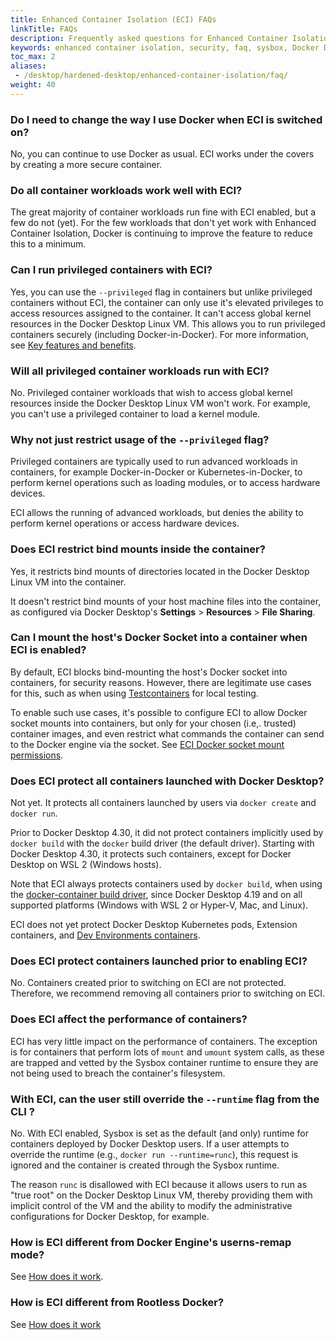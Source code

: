 ```yaml
---
title: Enhanced Container Isolation (ECI) FAQs
linkTitle: FAQs
description: Frequently asked questions for Enhanced Container Isolation
keywords: enhanced container isolation, security, faq, sysbox, Docker Desktop
toc_max: 2
aliases:
 - /desktop/hardened-desktop/enhanced-container-isolation/faq/
weight: 40
---
```


### Do I need to change the way I use Docker when ECI is switched on?

No, you can continue to use Docker as usual. ECI works under the covers by
creating a more secure container.

### Do all container workloads work well with ECI?

The great majority of container workloads run fine with ECI enabled, but a few
do not (yet). For the few workloads that don't yet work with Enhanced Container
Isolation, Docker is continuing to improve the feature to reduce this to a
minimum.

### Can I run privileged containers with ECI?

Yes, you can use the `--privileged` flag in containers but unlike privileged
containers without ECI, the container can only use it's elevated privileges to
access resources assigned to the container. It can't access global kernel
resources in the Docker Desktop Linux VM. This allows you to run privileged
containers securely (including Docker-in-Docker). For more information, see [Key features and benefits](features-benefits.md#privileged-containers-are-also-secured).

### Will all privileged container workloads run with ECI?

No. Privileged container workloads that wish to access global kernel resources
inside the Docker Desktop Linux VM won't work. For example, you can't use a
privileged container to load a kernel module.

### Why not just restrict usage of the `--privileged` flag?

Privileged containers are typically used to run advanced workloads in
containers, for example Docker-in-Docker or Kubernetes-in-Docker, to
perform kernel operations such as loading modules, or to access hardware
devices.

ECI allows the running of advanced workloads, but denies the ability to perform
kernel operations or access hardware devices.

### Does ECI restrict bind mounts inside the container?

Yes, it restricts bind mounts of directories located in the Docker Desktop Linux
VM into the container.

It doesn't restrict bind mounts of your host machine files into the container,
as configured via Docker Desktop's **Settings** > **Resources** > **File Sharing**.

### Can I mount the host's Docker Socket into a container when ECI is enabled?

By default, ECI blocks bind-mounting the host's Docker socket into containers,
for security reasons. However, there are legitimate use cases for this, such as
when using [Testcontainers](https://testcontainers.com/) for local testing.

To enable such use cases, it's possible to configure ECI to allow Docker socket
mounts into containers, but only for your chosen (i.e,. trusted) container images, and
even restrict what commands the container can send to the Docker engine via the socket.
See [ECI Docker socket mount permissions](config.md#docker-socket-mount-permissions).

### Does ECI protect all containers launched with Docker Desktop?

Not yet. It protects all containers launched by users via `docker create` and
`docker run`.

Prior to Docker Desktop 4.30, it did not protect containers implicitly used by
`docker build` with the `docker` build driver (the default driver). Starting
with Docker Desktop 4.30, it protects such containers, except for Docker Desktop
on WSL 2 (Windows hosts).

Note that ECI always protects containers used by `docker build`, when using the
[docker-container build driver](../../build/builders/drivers/index.md), since Docker
Desktop 4.19 and on all supported platforms (Windows with WSL 2 or Hyper-V, Mac,
and Linux).

ECI does not yet protect Docker Desktop Kubernetes pods, Extension containers,
and [Dev Environments containers](../../desktop/dev-environments/index.md).

### Does ECI protect containers launched prior to enabling ECI?

No. Containers created prior to switching on ECI are not protected. Therefore, we
recommend removing all containers prior to switching on ECI.

### Does ECI affect the performance of containers?

ECI has very little impact on the performance of
containers. The exception is for containers that perform lots of `mount` and
`umount` system calls, as these are trapped and vetted by the Sysbox container
runtime to ensure they are not being used to breach the container's filesystem.

### With ECI, can the user still override the `--runtime` flag from the CLI ?

No. With ECI enabled, Sysbox is set as the default (and only) runtime for
containers deployed by Docker Desktop users. If a user attempts to override the
runtime (e.g., `docker run --runtime=runc`), this request is ignored and the
container is created through the Sysbox runtime.

The reason `runc` is disallowed with ECI because it allows users to run as "true
root" on the Docker Desktop Linux VM, thereby providing them with implicit
control of the VM and the ability to modify the administrative configurations
for Docker Desktop, for example.

### How is ECI different from Docker Engine's userns-remap mode?

See [How does it work](how-eci-works.md#enhanced-container-isolation-vs-docker-userns-remap-mode).

### How is ECI different from Rootless Docker?

See [How does it work](how-eci-works.md#enhanced-container-isolation-vs-rootless-docker)
